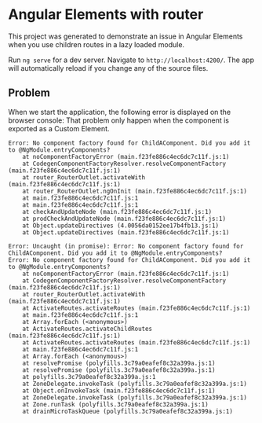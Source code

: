 # Angular Elements with router

This project was generated to demonstrate an issue in Angular Elements when you use children routes in a lazy loaded module.

Run `ng serve` for a dev server. Navigate to `http://localhost:4200/`. The app will automatically reload if you change any of the source files.

## Problem

When we start the application, the following error is displayed on the browser console:
That problem only happen when the component is exported as a Custom Element.

```
Error: No component factory found for ChildAComponent. Did you add it to @NgModule.entryComponents?
    at noComponentFactoryError (main.f23fe886c4ec6dc7c11f.js:1)
    at CodegenComponentFactoryResolver.resolveComponentFactory (main.f23fe886c4ec6dc7c11f.js:1)
    at router_RouterOutlet.activateWith (main.f23fe886c4ec6dc7c11f.js:1)
    at router_RouterOutlet.ngOnInit (main.f23fe886c4ec6dc7c11f.js:1)
    at main.f23fe886c4ec6dc7c11f.js:1
    at main.f23fe886c4ec6dc7c11f.js:1
    at checkAndUpdateNode (main.f23fe886c4ec6dc7c11f.js:1)
    at prodCheckAndUpdateNode (main.f23fe886c4ec6dc7c11f.js:1)
    at Object.updateDirectives (4.0056da0152ee17b4fb13.js:1)
    at Object.updateDirectives (main.f23fe886c4ec6dc7c11f.js:1)
```

```
Error: Uncaught (in promise): Error: No component factory found for ChildAComponent. Did you add it to @NgModule.entryComponents?
Error: No component factory found for ChildAComponent. Did you add it to @NgModule.entryComponents?
    at noComponentFactoryError (main.f23fe886c4ec6dc7c11f.js:1)
    at CodegenComponentFactoryResolver.resolveComponentFactory (main.f23fe886c4ec6dc7c11f.js:1)
    at router_RouterOutlet.activateWith (main.f23fe886c4ec6dc7c11f.js:1)
    at ActivateRoutes.activateRoutes (main.f23fe886c4ec6dc7c11f.js:1)
    at main.f23fe886c4ec6dc7c11f.js:1
    at Array.forEach (<anonymous>)
    at ActivateRoutes.activateChildRoutes (main.f23fe886c4ec6dc7c11f.js:1)
    at ActivateRoutes.activateRoutes (main.f23fe886c4ec6dc7c11f.js:1)
    at main.f23fe886c4ec6dc7c11f.js:1
    at Array.forEach (<anonymous>)
    at resolvePromise (polyfills.3c79a0eafef8c32a399a.js:1)
    at resolvePromise (polyfills.3c79a0eafef8c32a399a.js:1)
    at polyfills.3c79a0eafef8c32a399a.js:1
    at ZoneDelegate.invokeTask (polyfills.3c79a0eafef8c32a399a.js:1)
    at Object.onInvokeTask (main.f23fe886c4ec6dc7c11f.js:1)
    at ZoneDelegate.invokeTask (polyfills.3c79a0eafef8c32a399a.js:1)
    at Zone.runTask (polyfills.3c79a0eafef8c32a399a.js:1)
    at drainMicroTaskQueue (polyfills.3c79a0eafef8c32a399a.js:1)
```
